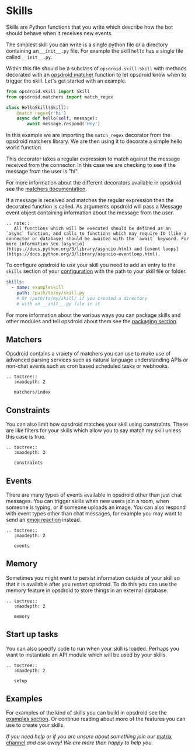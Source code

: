 # Skills

Skills are Python functions that you write which describe how the bot should behave when it receives new events.

The simplest skill you can write is a single python file or a directory containing an `__init__.py` file. For example the skill `hello` has a single file called `__init__.py`.

Within this file should be a subclass of `opsdroid.skill.Skill` with methods decorated with an [opsdroid matcher](matchers/index.md) function to let opsdroid know when to trigger the skill. Let's get started with an example.

```python
from opsdroid.skill import Skill
from opsdroid.matchers import match_regex

class HelloSkill(Skill):
    @match_regex(r'hi')
    async def hello(self, message):
        await message.respond('Hey')
```

In this example we are importing the `match_regex` decorator from the opsdroid matchers library. We are then using it to decorate a simple hello world function.

This decorator takes a regular expression to match against the message received from the connector. In this case we are checking to see if the message from the user is "hi".

For more information about the different decorators available in opsdroid see the [matchers documentation](matchers/index.md).

If a message is received and matches the regular expression then the decorated function is called. As arguments opsdroid will pass a Message event object containing information about the message from the user.

```eval_rst
.. note::
   All functions which will be executed should be defined as an `async` function, and calls to functions which may require IO (like a connector or database) should be awaited with the `await` keyword. For more information see [asyncio](https://docs.python.org/3/library/asyncio.html) and [event loops](https://docs.python.org/3/library/asyncio-eventloop.html).
```

To configure opsdroid to use your skill you need to add an entry to the `skills` section of your [configuration](../configuration) with the path to your skill file or folder.

```yaml
skills:
  - name: exampleskill
    path: /path/to/my/skill.py
    # Or /path/to/my/skill/ if you created a directory
    # with an __init__.py file in it
```

For more information about the various ways you can package skills and other modules and tell opsdroid about them see the [packaging section](../packaging).

## Matchers

Opsdroid contains a vraiety of matchers you can use to make use of advanced parsing services such as natural language understanding APIs or non-chat events such as cron based scheduled tasks or webhooks.

```eval_rst
.. toctree::
   :maxdepth: 2

   matchers/index
```

## Constraints

You can also limit how opsdroid matches your skill using constraints. These are like filters for your skills which allow you to say match my skill unless this case is true.

```eval_rst
.. toctree::
   :maxdepth: 2

   constraints
```

## Events

There are many types of events available in opsdroid other than just chat messages. You can trigger skills when new users join a room, when someone is typing, or if someone uploads an image. You can also respond with event types other than chat messages, for example you may want to send an [emoji reaction](https://slack.com/intl/en-gb/help/articles/206870317-use-emoji-reactions) instead.

```eval_rst
.. toctree::
   :maxdepth: 2

   events
```

## Memory

Sometimes you might want to persist information outside of your skill so that it is available after you restart opsdroid. To do this you can use the memory feature in opsdroid to store things in an external database.

```eval_rst
.. toctree::
   :maxdepth: 2

   memory
```

## Start up tasks

You can also specify code to run when your skill is loaded. Perhaps you want to instantiate an API module which will be used by your skills.

```eval_rst
.. toctree::
   :maxdepth: 2

   setup
```

## Examples

For examples of the kind of skills you can build in opsdroid see the [examples section](../examples/introduction.md). Or continue reading about more of the features you can use to create your skills.

*If you need help or if you are unsure about something join our* [matrix channel](https://riot.im/app/#/room/#opsdroid-general:matrix.org) *and ask away! We are more than happy to help you.*
